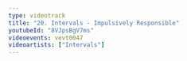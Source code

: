 ```yaml
---
type: videotrack
title: "20. Intervals - Impulsively Responsible"
youtubeId: "8VJpsBgV7ms"
videoevents: vevt0047
videoartists: ["Intervals"]
---
```

